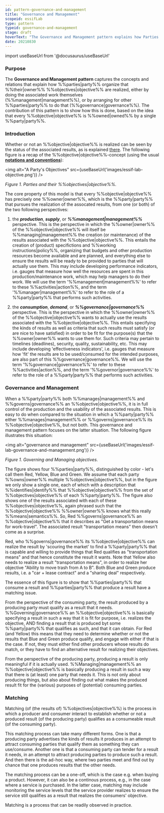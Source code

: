 ```yaml
---
id: pattern-governance-and-management
title: "Governance and Management"
scopeid: essifLab
type: pattern
typeid: governance-and-management
stage: draft
hoverText: "The Governance and Management pattern explains how Parties organize that their Objectives are realized, either by doing the associated work themselves, or by arranging for other Parties to do that."
date: 20210830
---
```


import useBaseUrl from '@docusaurus/useBaseUrl'

### Purpose
The **Governance and Management pattern** captures the concepts and relations that explain how %%parties|party%% organize that %%their|owner%% %%objectives|objective%% are realized, either by doing the associated work themselves (%%management|management%%), or by arranging for other %%parties|party%% to do that (%%governance|governance%%). The contribution of this pattern is to show how this is done, based on the idea that every %%objective|objective%% is %%owned|owned%% by a single %%party|party%%.

### Introduction

Whether or not an %%objective|objective%% is realized can be seen by the status of the associated results, as is explained [there](../terms/objective). The following figure is a recap of the %%objective|objective%%-concept (using the usual **[notations and conventions](../notations-and-conventions#pattern-diagram-notations)**):

<img
  alt="A Party's Objectives"
  src={useBaseUrl('images/essif-lab-objective.png')}
/>

*Figure 1. Parties and their %%objectives|objective%%.*

The core property of this model is that every %%objective|objective%% has precisely one %%owner|owner%%, which is the %%party|party%% that pursues the realization of the assocated results, from one (or both) of the two following perspectives:

1. the _**production**_, _**supply**_, or _**%%management|management%%**_ perspective. This is the perspective in which the %%owner|owner%% of the %%objective|objective%% will itself be %%managing|management%% the creation (or maintenance) of the results associated with the %%objective|objective%%. This entails the creation of (product) specifictions and %%working instructions|policy%%, organizing that budgets and other production resources become available and are planned, and everything else to ensure the results will be ready to be provided to parties that will actually use them. This may include developing performance indicators, i.e. gauges that measure how well the resources are spent in this production/maintenance work, which may help managers to do their work. We will use the term '%%management|management%%' to refer to these %%activities|action%%, and the term '%%manager|management%%' to refer to the role of a %%party|party%% that performs such activities.

2. the _**consumption**_, _**demand**_, or _**%%governance|governance%%**_ perspective. This is the perspective in which the %%owner|owner%% of the %%objective|objective%% wants to actually use the results associated with the %%objective|objective%%. This entails specifying the kinds of results as well as criteria that such results must satisfy (or are nice to have satisfied) in order to be fit for the purpose(s) that the %%owner|owner%% wants to use them for. Such criteria may pertain to timelines (deadlines), security, quality, sustainability, etc. This may include developing 'effectiveness indicators', i.e. gauges that measure how 'fit' the results are to be used/consumed for the intended purposes, are also part of this %%governance|governance%%. We will use the term '%%governance|governance%%' to refer to these %%activities|action%%, and the term '%%governor|governance%%' to refer to the role of a %%party|party%% that performs such activities.

### Governance and Management

When a %%party|party%% both %%manages|management%% and %%governs|governance%% an %%objective|objective%%, it is in full control of the production and the usability of the associated results. This is easy to do when compared to the situation in which a %%party|party%% either %%manages|management%% or %%governs|governance%% its %%objective|objective%%, but not both. This governance and management pattern focuses on the latter situation. The following figure illustrates this situation:

<img
  alt="governance and management"
  src={useBaseUrl('images/essif-lab-governance-and-management.png')}
/>

*Figure 1. Governing and Managing objectives.*

The figure shows four %%parties|party%%, distinguished by color - let's call them Red, Yellow, Blue and Green. We assume that each party %%owns|owner%% multiple %%objectives|objective%%, but in the figure we only show a single one, each of which with a description that %%identifies|identify%% that %%objective|objective%% from the set of %%objectives|objective%% of each %%party|party%%. The figure also shows one of the results associated with each of these %%objectives|objective%%, again phrased such that the %%objective|objective%% %%owner|owner%% knows what this really %%means|semantics%%. So, Red %%governs|governance%% an %%objective|objective%% that it describes as "Get a transportation means for work-travel". The associated result "transportation means" then doesn't come as a surprise.

Red, who %%governs|governance%% its %%objective|objective%% can realize the result by 'scouring the market' to find a %%party|party%% that is capable and willing to provide things that Red qualifies as "transportation means" and that hence constitute the result it wants. Note that Yellow also needs to realize a result "transportation means", in order to realize her objective "Ability to move trash from A to B". Both Blue and Green produce results, i.e. a "car + lease contract" and a "sharing deal" respectively.

The essence of this figure is to show that %%parties|party%% that consume a result and %%parties|party%% that produce a result have a matching issue.

From the perspective of the consuming party, the result produced by a producing party must qualify as a result that it needs. %%Governing|governance%% an %%objective|objective%% is basically specifying a result in such a way that it is fit for purpose, i.e. realizes the objective, AND finding a result that is produced byt some %%party|party%% that qualifies as such, and that it can obtain. For Red (and Yellow) this means that they need to determine whether or not the results that Blue and Green produce qualify, and engage with either if that is the case. If not, they must either find other producers whose results do match, or they have to find an alternative result for realizing their objectives.

From the perspective of the producing party, producing a result is only meaningful if it is actually used. %%Managing|management%% an %%objective|objective%% is basically producing a result in such a way that there is (at least) one party that needs it. This is not only about producing things, but also about finding out what makes the produced result fit for the (various) purposes of (potential) consuming parties.

### Matching

Matching (of (the results of) %%objectives|objective%%) is the process in which a producer and consumer interact to establish whether or not a produced result (of the producing party) qualifies as a consumeable result (of the consuming party).

This matching process can take many different forms. One is that a producing party advertises the kinds of results it produces in an attempt to attract consuming parties that qualify them as something they can use/consume. Another one is that a consuming party can tender for a result it needs, in an attempt to attract producing parties to produce such a result. And then there is the ad-hoc way, where two parties meet and find out by chance that one produces results that the other needs.

The matching process can be a one-off, which is the case e.g. when buying a product. However, it can also be a continous process, e.g., in the case where a service is purchased. In the latter case, matching may include monitoring the service levels that the service provider realizes to ensure the service still qualifies as a result that realizes the consumers' objective.

Matching is a process that can be readily observed in practice.